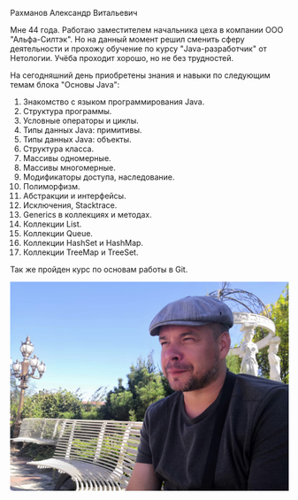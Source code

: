 Рахманов Александр Витальевич

Мне 44 года. Работаю заместителем начальника цеха в компании ООО "Альфа-Силтэк". Но на данный момент решил сменить сферу деятельности и прохожу обучение по курсу "Java-разработчик" от Нетологии. Учёба проходит хорошо, но не без трудностей.

На сегодняшний день приобретены знания и навыки по следующим темам блока "Основы Java":
1. Знакомство с языком программирования Java.
2. Структура программы.
3. Условные операторы и циклы.
4. Типы данных Java: примитивы.
5. Типы данных Java: объекты.
6. Структура класса.
7. Массивы одномерные.
8. Массивы многомерные.
9. Модификаторы доступа, наследование.
10. Полиморфизм.
11. Абстракции и интерфейсы.
12. Исключения, Stacktrace.
13. Generics в коллекциях и методах.
14. Коллекции List.
15. Коллекции Queue.
16. Коллекции HashSet и HashMap.
17. Коллекции TreeMap и TreeSet.

Так же пройден курс по основам работы в Git.

![IMG0003](img/IMG0003.jpg)